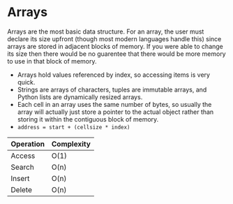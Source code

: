 # Arrays
Arrays are the most basic data structure. For an array, the user must declare its size upfront (though most modern languages handle this) since arrays are stored in adjacent blocks of memory. If you were able to change its size then there would be no guarentee that there would be more memory to use in that block of memory. 
* Arrays hold values referenced by index, so accessing items is very quick. 
* Strings are arrays of characters, tuples are immutable arrays, and Python lists are dynamically resized arrays.
* Each cell in an array uses the same number of bytes, so usually the array will actually just store a pointer to the actual object rather than storing it within the contiguous block of memory.
* ```address = start + (cellsize * index)```

|Operation|Complexity|
|---------|----------|
|Access   |O(1)      |
|Search   |O(n)      |
|Insert   |O(n)      |
|Delete   |O(n)      | 

